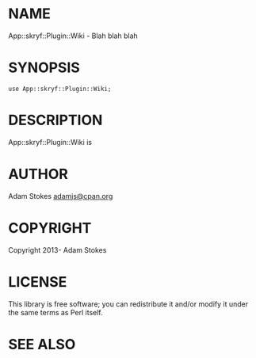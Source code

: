 # NAME

App::skryf::Plugin::Wiki - Blah blah blah

# SYNOPSIS

    use App::skryf::Plugin::Wiki;

# DESCRIPTION

App::skryf::Plugin::Wiki is

# AUTHOR

Adam Stokes <adamjs@cpan.org>

# COPYRIGHT

Copyright 2013- Adam Stokes

# LICENSE

This library is free software; you can redistribute it and/or modify
it under the same terms as Perl itself.

# SEE ALSO
